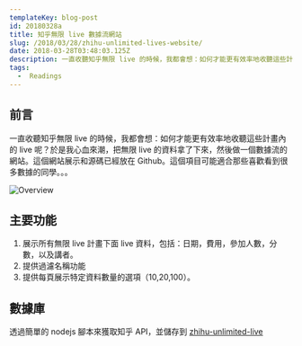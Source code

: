 ```yaml
---
templateKey: blog-post
id: 20180328a
title: 知乎無限 live 數據流網站
slug: /2018/03/28/zhihu-unlimited-lives-website/
date: 2018-03-28T03:48:03.125Z
description: 一直收聽知乎無限 live 的時候，我都會想：如何才能更有效率地收聽這些計畫內的 live 呢？於是我心血來潮，把無限 live 的資料拿了下來，然後做一個數據流的網站。這個網站展示和源碼已經放在 Github。這個項目可能適合那些喜歡看到很多數據的同學。。。
tags:
  -  Readings
---
```


## 前言

一直收聽知乎無限 live 的時候，我都會想：如何才能更有效率地收聽這些計畫內的 live 呢？於是我心血來潮，把無限 live 的資料拿了下來，然後做一個數據流的網站。這個網站展示和源碼已經放在 Github。這個項目可能適合那些喜歡看到很多數據的同學。。。

![Overview][2]

## 主要功能

1. 展示所有無限 live 計畫下面 live 資料，包括：日期，費用，參加人數，分數，以及講者。
1. 提供過濾名稱功能
1. 提供每頁展示特定資料數量的選項（10,20,100）。

## 數據庫

透過簡單的 nodejs 腳本來獲取知乎 API，並儲存到 [zhihu-unlimited-live][3]

[1]: https://github.com/calpa/zhihu-unlimited-web
[2]: https://i.imgur.com/TaTf7dq.jpg
[3]: https://github.com/calpa/zhihu-unlimited-live
